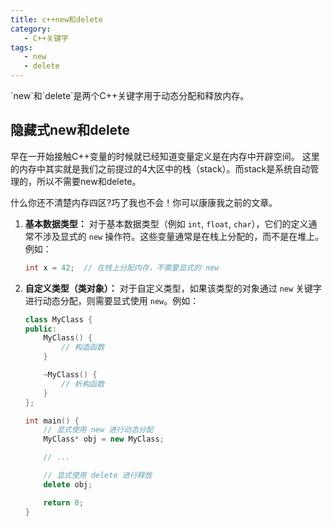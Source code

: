```yaml
---
title: c++new和delete
category:
   - C++关键字
tags:
   - new
   - delete
---
```

<ChatMessage avatar="../../../assets/emoji/dsyj.png" :avatarWidth="40">
`new`和`delete`是两个C++关键字用于动态分配和释放内存。
</ChatMessage>

## 隐藏式new和delete

 早在一开始接触C++变量的时候就已经知道变量定义是在内存中开辟空间。
这里的内存中其实就是我们之前提过的4大区中的栈（stack）。而stack是系统自动管理的，所以不需要new和delete。

<ChatMessage avatar="../../../assets/emoji/bqb (2).png" :avatarWidth="40">
什么你还不清楚内存四区?巧了我也不会！你可以康康我之前的文章。
</ChatMessage>


1. **基本数据类型：** 对于基本数据类型（例如 `int`, `float`, `char`），它们的定义通常不涉及显式的 `new` 操作符。这些变量通常是在栈上分配的，而不是在堆上。例如：

    ```cpp
    int x = 42;  // 在栈上分配内存，不需要显式的 new
    ```

2. **自定义类型（类对象）：** 对于自定义类型，如果该类型的对象通过 `new` 关键字进行动态分配，则需要显式使用 `new`。例如：

    ```cpp
    class MyClass {
    public:
        MyClass() {
            // 构造函数
        }

        ~MyClass() {
            // 析构函数
        }
    };

    int main() {
        // 显式使用 new 进行动态分配
        MyClass* obj = new MyClass;

        // ...

        // 显式使用 delete 进行释放
        delete obj;

        return 0;
    }
    ```
